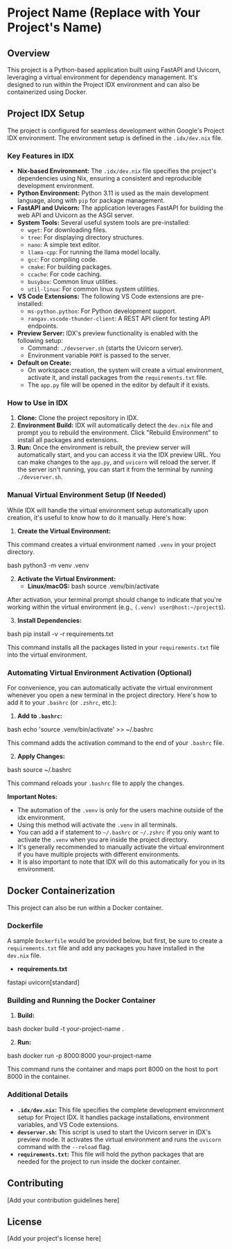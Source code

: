 # Project Name (Replace with Your Project's Name)

## Overview

This project is a Python-based application built using FastAPI and Uvicorn, leveraging a virtual environment for dependency management. It's designed to run within the Project IDX environment and can also be containerized using Docker.

## Project IDX Setup

The project is configured for seamless development within Google's Project IDX environment. The environment setup is defined in the `.idx/dev.nix` file.

### Key Features in IDX

-   **Nix-based Environment:** The `.idx/dev.nix` file specifies the project's dependencies using Nix, ensuring a consistent and reproducible development environment.
-   **Python Environment:** Python 3.11 is used as the main development language, along with `pip` for package management.
-   **FastAPI and Uvicorn:** The application leverages FastAPI for building the web API and Uvicorn as the ASGI server.
-   **System Tools:** Several useful system tools are pre-installed:
    -   `wget`: For downloading files.
    -   `tree`: For displaying directory structures.
    -   `nano`: A simple text editor.
    -   `llama-cpp`: For running the llama model locally.
    -   `gcc`: For compiling code.
    -   `cmake`: For building packages.
    -   `ccache`: For code caching.
    -   `busybox`: Common linux utilities.
    -   `util-linux`: For common linux system utilities.
-   **VS Code Extensions:** The following VS Code extensions are pre-installed:
    -   `ms-python.python`: For Python development support.
    -   `rangav.vscode-thunder-client`: A REST API client for testing API endpoints.
-   **Preview Server:** IDX's preview functionality is enabled with the following setup:
    -   Command: `./devserver.sh` (starts the Uvicorn server).
    -   Environment variable `PORT` is passed to the server.
-   **Default on Create:**
    -   On workspace creation, the system will create a virtual environment, activate it, and install packages from the `requirements.txt` file.
    -   The `app.py` file will be opened in the editor by default if it exists.

### How to Use in IDX

1.  **Clone:** Clone the project repository in IDX.
2.  **Environment Build:** IDX will automatically detect the `dev.nix` file and prompt you to rebuild the environment. Click "Rebuild Environment" to install all packages and extensions.
3.  **Run:** Once the environment is rebuilt, the preview server will automatically start, and you can access it via the IDX preview URL. You can make changes to the `app.py`, and `uvicorn` will reload the server. If the server isn't running, you can start it from the terminal by running `./devserver.sh`.

### Manual Virtual Environment Setup (If Needed)

While IDX will handle the virtual environment setup automatically upon creation, it's useful to know how to do it manually. Here's how:

1.  **Create the Virtual Environment:**

This command creates a virtual environment named `.venv` in your project directory.

bash python3 -m venv .venv

2.  **Activate the Virtual Environment:**
    -   **Linux/macOS:**
bash source .venv/bin/activate

After activation, your terminal prompt should change to indicate that you're working within the virtual environment (e.g., `(.venv) user@host:~/project$`).

3.  **Install Dependencies:**

bash pip install -v -r requirements.txt

This command installs all the packages listed in your `requirements.txt` file into the virtual environment.

### Automating Virtual Environment Activation (Optional)

For convenience, you can automatically activate the virtual environment whenever you open a new terminal in the project directory. Here's how to add it to your `.bashrc` (or `.zshrc`, etc.):

1.  **Add to `.bashrc`:**

bash echo 'source .venv/bin/activate' >> ~/.bashrc

This command adds the activation command to the end of your `.bashrc` file.

2.  **Apply Changes:**

bash source ~/.bashrc

This command reloads your `.bashrc` file to apply the changes.

**Important Notes:**

- The automation of the `.venv` is only for the users machine outside of the idx environment.
- Using this method will activate the `.venv` in all terminals.
- You can add a if statement to `~/.bashrc` or `~/.zshrc` if you only want to activate the `.venv` when you are inside the project directory.
- It's generally recommended to manually activate the virtual environment if you have multiple projects with different environments.
- It is also important to note that IDX will do this automatically for you in its environment.

## Docker Containerization

This project can also be run within a Docker container.

### Dockerfile

A sample `Dockerfile` would be provided below, but first, be sure to create a `requirements.txt` file and add any packages you have installed in the `dev.nix` file.

-   **requirements.txt**

fastapi uvicorn[standard]

### Building and Running the Docker Container

1.  **Build:**


bash docker build -t your-project-name .

2.  **Run:**

bash docker run -p 8000:8000 your-project-name

This command runs the container and maps port 8000 on the host to port 8000 in the container.

### Additional Details

-   **`.idx/dev.nix`:** This file specifies the complete development environment setup for Project IDX. It handles package installations, environment variables, and VS Code extensions.
-   **`devserver.sh`:** This script is used to start the Uvicorn server in IDX's preview mode. It activates the virtual environment and runs the `uvicorn` command with the `--reload` flag.
-   **`requirements.txt`:** This file will hold the python packages that are needed for the project to run inside the docker container.

## Contributing

[Add your contribution guidelines here]

## License

[Add your project's license here]
